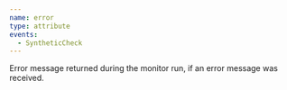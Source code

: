 ```yaml
---
name: error
type: attribute
events:
  - SyntheticCheck
---
```


Error message returned during the monitor run, if an error message was received.